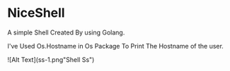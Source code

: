# NiceShell 

A simple Shell Created By using Golang.


I've Used Os.Hostname in Os Package To Print The Hostname of the user.


![Alt Text](ss-1.png"Shell Ss")